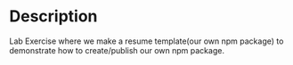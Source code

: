# Description
Lab Exercise where we make a resume template(our own npm package) to demonstrate how to create/publish our own npm package.
